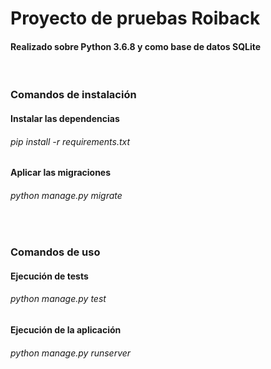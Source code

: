 # Proyecto de pruebas Roiback

#### Realizado sobre Python 3.6.8 y como base de datos SQLite

<br>

### Comandos de instalación

#### Instalar las dependencias
###### pip install -r requirements.txt

#### Aplicar las migraciones
###### python manage.py migrate

<br>

### Comandos de uso


#### Ejecución de tests
###### python manage.py test


#### Ejecución de la aplicación
###### python manage.py runserver
